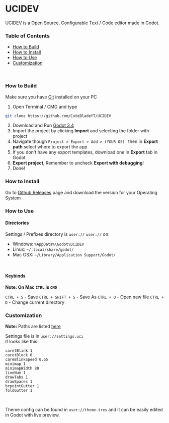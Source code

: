 # UCIDEV

UCIDEV is a Open Source, Configurable Text / Code editor made in Godot.

### Table of Contents
- [How to Build](#how-to-build)
- [How to Install](#how-to-install)
- [How to Use](#how-to-use)
- [Customization](#customization)

<br>

### How to Build
Make sure you have [Git](https://git-scm.com/downloads) installed on your PC
1. Open Terminal / CMD and type
```bash
git clone https://github.com/CuteBladeYT/UCIDEV
```
2. Download and Run [Godot 3.4](https://github.com/godotengine/godot/releases/tag/3.4-stable)
3. Import the project by clicking **Import** and selecting the folder with project
4. Navigate though `Project > Export > Add > (YOUR OS) ` then in **Export path** select where to export the app
5. If you don't have any export templates, download one in **Export** tab in Godot
6. **Export project**, Remember to uncheck **Export with debugging**!
7. Done!

### How to Install
Go to [Github Releases](https://github.com/CuteBladeYT/UCIDEV/releases) page and download the version for your Operating System

### How to Use

#### Directories
Settings / Prefixes directory is `user://`
`user://` on:
- Windows: `%AppData%\Godot\UCIDEV`
- Linux: `~/.local/share/godot/`
- Mac OSX: `~/Library/Application Support/Godot/`

<br>

#### Keybinds

**Note: On Mac `CTRL` is `CMD`**

`CTRL + S` - Save
`CTRL + SHIFT + S` - Save As
`CTRL + O` - Open new file
`CTRL + D` - Change current directory


### Customization
**Note:** Paths are listed [here](#how-to-use)

Settings file is in `user://settings.uci`<br>
It looks like this:
```
caretBlink 1
caretBlock 0
careBlinkSpeed 0.65
minimap 1
minimapWidth 80
lineNum 1
drawTabs 1
drawSpaces 1
brpointGutter 1
foldGutter 1
```

<br>

Theme config can be found in `user://theme.tres` and it can be easily edited in Godot with live preview.
